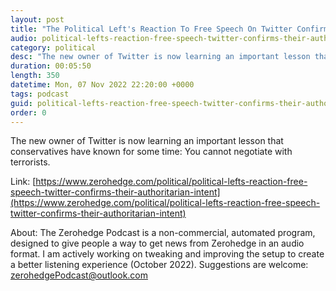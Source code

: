 ```yaml
---
layout: post
title: "The Political Left's Reaction To Free Speech On Twitter Confirms Their Authoritarian Intent"
audio: political-lefts-reaction-free-speech-twitter-confirms-their-authoritarian-intent-0
category: political
desc: "The new owner of Twitter is now learning an important lesson that conservatives have known for some time:  You cannot negotiate with terrorists."
duration: 00:05:50
length: 350
datetime: Mon, 07 Nov 2022 22:20:00 +0000
tags: podcast
guid: political-lefts-reaction-free-speech-twitter-confirms-their-authoritarian-intent-0
order: 0
---
```

The new owner of Twitter is now learning an important lesson that conservatives have known for some time:  You cannot negotiate with terrorists.

Link: [https://www.zerohedge.com/political/political-lefts-reaction-free-speech-twitter-confirms-their-authoritarian-intent](https://www.zerohedge.com/political/political-lefts-reaction-free-speech-twitter-confirms-their-authoritarian-intent)

About: The Zerohedge Podcast is a non-commercial, automated program, designed to give people a way to get news from Zerohedge in an audio format.  I am actively working on tweaking and improving the setup to create a better listening experience (October 2022).  Suggestions are welcome: [zerohedgePodcast@outlook.com](mailto:zerohedgePodcast@outlook.com)